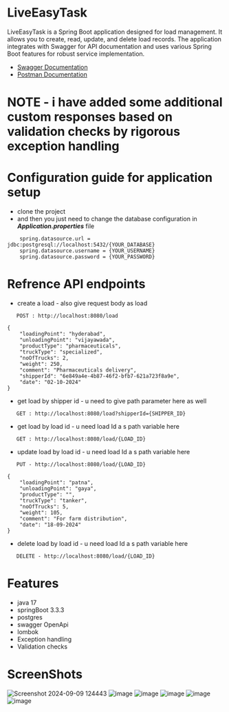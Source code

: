 
# LiveEasyTask

LiveEasyTask is a Spring Boot application designed for load management. It allows you to create, read, update, and delete load records. The application integrates with Swagger for API documentation and uses various Spring Boot features for robust service implementation.

- [Swagger Documentation](http://localhost:8080/swagger-ui/index.html#/)
- [Postman Documentation](https://documenter.getpostman.com/view/29367403/2sAXjRXq9x)

# **NOTE - i have added some additional custom responses based on validation checks by rigorous exception handling** 
# Configuration guide for application setup
- clone the project
- and then you just need to change the database configuration in ***Application.properties*** file
```http
    spring.datasource.url = jdbc:postgresql://localhost:5432/{YOUR_DATABASE}
    spring.datasource.username = {YOUR_USERNAME}
    spring.datasource.password = {YOUR_PASSWORD}
```
# Refrence API endpoints 
- create a load - also give request body as load 
```http
   POST : http://localhost:8080/load

{
    "loadingPoint": "hyderabad",
    "unloadingPoint": "vijayawada",
    "productType": "pharmaceuticals",
    "truckType": "specialized",
    "noOfTrucks": 2,
    "weight": 250,
    "comment": "Pharmaceuticals delivery",
    "shipperId": "6e849a4e-4b87-46f2-bfb7-621a723f8a9e",
    "date": "02-10-2024"
}
```
- get load by shipper id - u need to give path parameter here as well
```http
   GET : http://localhost:8080/load?shipperId={SHIPPER_ID}
```

- get load by load id - u need load Id a s path variable here
```http
   GET : http://localhost:8080/load/{LOAD_ID}
```

- update load by load id - u need load Id a s path variable here
```http
   PUT - http://localhost:8080/load/{LOAD_ID}

{
    "loadingPoint": "patna",
    "unloadingPoint": "gaya",
    "productType": "",
    "truckType": "tanker",
    "noOfTrucks": 5,
    "weight": 105,
    "comment": "For farm distribution",
    "date": "18-09-2024"
}

```

- delete load by load id - u need load Id a s path variable here
```http
   DELETE - http://localhost:8080/load/{LOAD_ID}
```
# Features

- java 17
- springBoot 3.3.3
- postgres
- swagger OpenApi
- lombok
- Exception handling
- Validation checks

# ScreenShots
![Screenshot 2024-09-09 124443](https://github.com/user-attachments/assets/90b7c2e6-f1cb-4213-9a39-9faf3c70f3c4)
![image](https://github.com/user-attachments/assets/a372606f-1cac-4bb7-a40b-5d7b0bc9169d)
![image](https://github.com/user-attachments/assets/13635781-3d37-4d6c-875b-cc6befff524f)
![image](https://github.com/user-attachments/assets/aae721f7-71ef-49e7-8478-0c3d5a913c59)
![image](https://github.com/user-attachments/assets/03f276d4-16b0-44eb-b2cc-8eab3cc34b7c)
![image](https://github.com/user-attachments/assets/0a685973-47b3-43a9-8590-f890adfeae3a)













